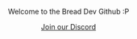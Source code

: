 <span align="center">

Welcome to the Bread Dev Github :P

[Join our Discord](https://cord.breadhub.cc/)

</span>
